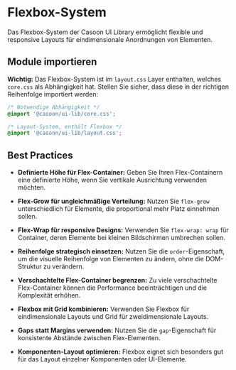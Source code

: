 # Flexbox-System

Das Flexbox-System der Casoon UI Library ermöglicht flexible und responsive Layouts für eindimensionale Anordnungen von Elementen.

## Module importieren

**Wichtig:** Das Flexbox-System ist im `layout.css` Layer enthalten, welches `core.css` als Abhängigkeit hat. Stellen Sie sicher, dass diese in der richtigen Reihenfolge importiert werden:

```css
/* Notwendige Abhängigkeit */
@import '@casoon/ui-lib/core.css';

/* Layout-System, enthält Flexbox */
@import '@casoon/ui-lib/layout.css';
```

## Best Practices

- **Definierte Höhe für Flex-Container:** Geben Sie Ihren Flex-Containern eine definierte Höhe, wenn Sie vertikale Ausrichtung verwenden möchten.

- **Flex-Grow für ungleichmäßige Verteilung:** Nutzen Sie `flex-grow` unterschiedlich für Elemente, die proportional mehr Platz einnehmen sollen.

- **Flex-Wrap für responsive Designs:** Verwenden Sie `flex-wrap: wrap` für Container, deren Elemente bei kleinen Bildschirmen umbrechen sollen.

- **Reihenfolge strategisch einsetzen:** Nutzen Sie die `order`-Eigenschaft, um die visuelle Reihenfolge von Elementen zu ändern, ohne die DOM-Struktur zu verändern.

- **Verschachtelte Flex-Container begrenzen:** Zu viele verschachtelte Flex-Container können die Performance beeinträchtigen und die Komplexität erhöhen.

- **Flexbox mit Grid kombinieren:** Verwenden Sie Flexbox für eindimensionale Layouts und Grid für zweidimensionale Layouts.

- **Gaps statt Margins verwenden:** Nutzen Sie die `gap`-Eigenschaft für konsistente Abstände zwischen Flex-Elementen.

- **Komponenten-Layout optimieren:** Flexbox eignet sich besonders gut für das Layout einzelner Komponenten oder UI-Elemente. 